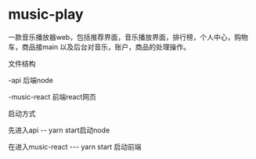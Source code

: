 # music-play
一款音乐播放器web，包括推荐界面，音乐播放界面，排行榜，个人中心，购物车，商品接main
以及后台对音乐，账户，商品的处理操作。<p>
文件结构<p>
-api           后端node<p>
-music-react   前端react网页     <p>
启动方式<p>
先进入api  -- yarn start启动node<p>
在进入music-react  --- yarn start 启动前端 
